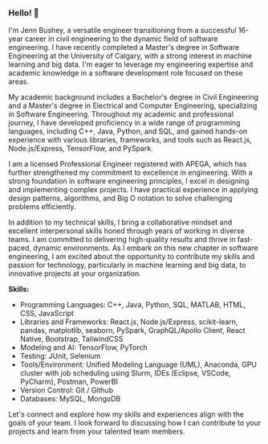 ### Hello! 👋

I'm Jenn Bushey, a versatile engineer transitioning from a successful 16-year career in civil engineering to the dynamic field of software engineering. I have recently completed a Master's degree in Software Engineering at the University of Calgary, with a strong interest in machine learning and big data. I'm eager to leverage my engineering expertise and academic knowledge in a software development role focused on these areas.

My academic background includes a Bachelor's degree in Civil Engineering and a Master's degree in Electrical and Computer Engineering, specializing in Software Engineering. Throughout my academic and professional journey, I have developed proficiency in a wide range of programming languages, including C++, Java, Python, and SQL, and gained hands-on experience with various libraries, frameworks, and tools such as React.js, Node.js/Express, TensorFlow, and PySpark.

I am a licensed Professional Engineer registered with APEGA, which has further strengthened my commitment to excellence in engineering. With a strong foundation in software engineering principles, I excel in designing and implementing complex projects. I have practical experience in applying design patterns, algorithms, and Big O notation to solve challenging problems efficiently.

In addition to my technical skills, I bring a collaborative mindset and excellent interpersonal skills honed through years of working in diverse teams. I am committed to delivering high-quality results and thrive in fast-paced, dynamic environments. As I embark on this new chapter in software engineering, I am excited about the opportunity to contribute my skills and passion for technology, particularly in machine learning and big data, to innovative projects at your organization.

**Skills:**
- Programming Languages: C++, Java, Python, SQL, MATLAB, HTML, CSS, JavaScript
- Libraries and Frameworks: React.js, Node.js/Express, scikit-learn, pandas, matplotlib, seaborn, PySpark, GraphQL/Apollo Client, React Native, Bootstrap, TailwindCSS
- Modeling and AI: TensorFlow, PyTorch
- Testing: JUnit, Selenium
- Tools/Environment: Unified Modeling Language (UML), Anaconda, GPU cluster with job scheduling using Slurm, IDEs (Eclipse, VSCode, PyCharm), Postman, PowerBI
- Version Control: Git / Github
- Databases: MySQL, MongoDB

Let's connect and explore how my skills and experiences align with the goals of your team. I look forward to discussing how I can contribute to your projects and learn from your talented team members.

<!--
**jennbushey/jennbushey** is a ✨ _special_ ✨ repository because its `README.md` (this file) appears on your GitHub profile.

Here are some ideas to get you started:

- 🔭 I’m currently working on ...
- 🌱 I’m currently learning ...
- 👯 I’m looking to collaborate on ...
- 🤔 I’m looking for help with ...
- 💬 Ask me about ...
- 📫 How to reach me: ...
- 😄 Pronouns: ...
- ⚡ Fun fact: ...
-->
